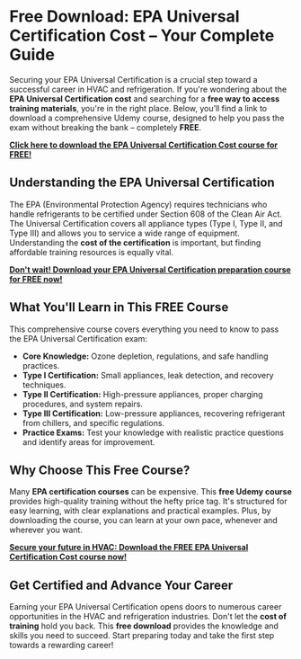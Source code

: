 # Free Download: EPA Universal Certification Cost – Your Complete Guide

Securing your EPA Universal Certification is a crucial step toward a successful career in HVAC and refrigeration. If you're wondering about the **EPA Universal Certification cost** and searching for a **free way to access training materials**, you're in the right place. Below, you’ll find a link to download a comprehensive Udemy course, designed to help you pass the exam without breaking the bank – completely **FREE**.

[**Click here to download the EPA Universal Certification Cost course for FREE!**](https://udemywork.com/epa-universal-certification-cost)

## Understanding the EPA Universal Certification

The EPA (Environmental Protection Agency) requires technicians who handle refrigerants to be certified under Section 608 of the Clean Air Act. The Universal Certification covers all appliance types (Type I, Type II, and Type III) and allows you to service a wide range of equipment. Understanding the **cost of the certification** is important, but finding affordable training resources is equally vital.

[**Don't wait! Download your EPA Universal Certification preparation course for FREE now!**](https://udemywork.com/epa-universal-certification-cost)

## What You'll Learn in This FREE Course

This comprehensive course covers everything you need to know to pass the EPA Universal Certification exam:

*   **Core Knowledge:** Ozone depletion, regulations, and safe handling practices.
*   **Type I Certification:** Small appliances, leak detection, and recovery techniques.
*   **Type II Certification:** High-pressure appliances, proper charging procedures, and system repairs.
*   **Type III Certification:** Low-pressure appliances, recovering refrigerant from chillers, and specific regulations.
*   **Practice Exams:** Test your knowledge with realistic practice questions and identify areas for improvement.

## Why Choose This Free Course?

Many **EPA certification courses** can be expensive. This **free Udemy course** provides high-quality training without the hefty price tag. It's structured for easy learning, with clear explanations and practical examples. Plus, by downloading the course, you can learn at your own pace, whenever and wherever you want.

[**Secure your future in HVAC: Download the FREE EPA Universal Certification Cost course now!**](https://udemywork.com/epa-universal-certification-cost)

## Get Certified and Advance Your Career

Earning your EPA Universal Certification opens doors to numerous career opportunities in the HVAC and refrigeration industries. Don't let the **cost of training** hold you back. This **free download** provides the knowledge and skills you need to succeed. Start preparing today and take the first step towards a rewarding career!
